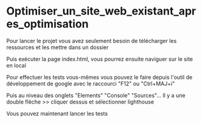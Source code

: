 # Optimiser_un_site_web_existant_apres_optimisation

Pour lancer le projet vous avez seulement besoin de télécharger les ressources et les mettre dans un dossier 

Puis exécuter la page index.html, vous pourrez ensuite naviguer sur le site en local

Pour effectuer les tests vous-mêmes vous pouvez le faire depuis l'outil de développement de google avec le raccourci "F12" ou "Ctrl+MAJ+i"

Puis au niveau des onglets "Elements" "Console" "Sources"... Il y a une double flèche >> cliquer dessus et sélectionner lighthouse 

Vous pouvez maintenant lancer les tests 
